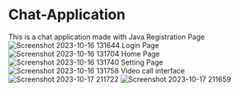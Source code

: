 # Chat-Application
This is a chat application made with Java
Registration Page
![Screenshot 2023-10-16 131644](https://github.com/Abelgeo/Chat-Application/assets/113246370/a3dea01e-24bb-405d-92ca-e89a927956c5)
Login Page
![Screenshot 2023-10-16 131704](https://github.com/Abelgeo/Chat-Application/assets/113246370/e916a1e6-7244-4e8b-810b-65a605a880a8)
Home Page
![Screenshot 2023-10-16 131740](https://github.com/Abelgeo/Chat-Application/assets/113246370/bf254ded-a67c-4181-8f98-7dd3cab818f4)
Setting Page
![Screenshot 2023-10-16 131758](https://github.com/Abelgeo/Chat-Application/assets/113246370/0a21e18b-aeaa-453d-a874-b27823c5318f)
Video call interface
![Screenshot 2023-10-17 211722](https://github.com/Abelgeo/Chat-Application/assets/113246370/9a26927e-a38b-4324-9aed-7c9ce8177a0e)
![Screenshot 2023-10-17 211659](https://github.com/Abelgeo/Chat-Application/assets/113246370/fa45b075-270f-40e9-8eb6-1a8de5bcca14)


